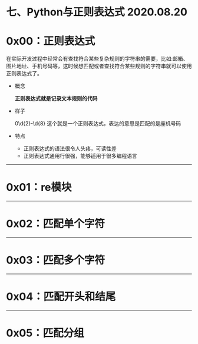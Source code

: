 # 七、Python与正则表达式 2020.08.20

# 0x00：正则表达式

在实际开发过程中经常会有查找符合某些复杂规则的字符串的需要，比如:邮箱、图片地址、手机号码等，这时候想匹配或者查找符合某些规则的字符串就可以使用正则表达式了。

+ 概念

  **正则表达式就是记录文本规则的代码**

+ 样子

  0\d{2}-\d{8} 这个就是一个正则表达式，表达的意思是匹配的是座机号码

+ 特点

  - 正则表达式的语法很令人头疼，可读性差
  - 正则表达式通用行很强，能够适用于很多编程语言



-----

# 0x01：re模块



------

# 0x02：匹配单个字符



-------

# 0x03：匹配多个字符



------

# 0x04：匹配开头和结尾



------

# 0x05：匹配分组

